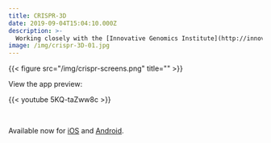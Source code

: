```yaml
---
title: CRISPR-3D
date: 2019-09-04T15:04:10.000Z
description: >-
  Working closely with the [Innovative Genomics Institute](http://innovativegenomics.org), I designed and produced an app that uses augmented reality to visualize CRISPR proteins and systems for scientists, students, and educators. 
image: /img/crispr-3D-01.jpg
---
```


{{< figure src="/img/crispr-screens.png" title="" >}}

View the app preview:

{{< youtube 5KQ-taZww8c >}}

<br />

Available now for [iOS](https://apps.apple.com/us/app/crispr-3d/id1468426395) and [Android](https://play.google.com/store/apps/details?id=org.innovativegenomics.CRISPR_3D&hl=en_US).